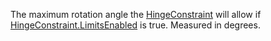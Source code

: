 The maximum rotation angle the [HingeConstraint](https://create.roblox.com/docs/reference/engine/classes/HingeConstraint) will allow if
[HingeConstraint.LimitsEnabled](https://create.roblox.com/docs/reference/engine/classes/HingeConstraint#LimitsEnabled) is true. Measured in degrees.